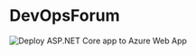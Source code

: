 # DevOpsForum

![Deploy ASP.NET Core app to Azure Web App](https://github.com/ArxusCloud/DevOpsForum/workflows/Deploy%20ASP.NET%20Core%20app%20to%20Azure%20Web%20App/badge.svg)
